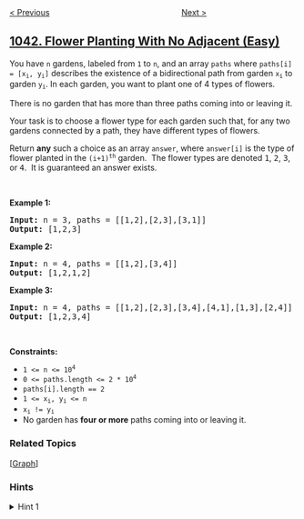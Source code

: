 <!--|This file generated by command(leetcode description); DO NOT EDIT.    |-->
<!--+----------------------------------------------------------------------+-->
<!--|@author    openset <openset.wang@gmail.com>                           |-->
<!--|@link      https://github.com/openset                                 |-->
<!--|@home      https://github.com/openset/leetcode                        |-->
<!--+----------------------------------------------------------------------+-->

[< Previous](../robot-bounded-in-circle "Robot Bounded In Circle")
　　　　　　　　　　　　　　　　
[Next >](../partition-array-for-maximum-sum "Partition Array for Maximum Sum")

## [1042. Flower Planting With No Adjacent (Easy)](https://leetcode.com/problems/flower-planting-with-no-adjacent "不邻接植花")

<p>You have <code>n</code> gardens, labeled from&nbsp;<code>1</code> to <code>n</code>, and an array <code>paths</code> where&nbsp;<code>paths[i] = [x<sub>i</sub>, y<sub>i</sub>]</code> describes the existence of a bidirectional path from garden <code>x<sub>i</sub></code> to garden <code>y<sub>i</sub></code>. In each garden, you want to plant one of 4 types of flowers.</p>

<p>There is no garden that has more than three paths coming into or leaving it.</p>

<p>Your task is to choose a flower type for each garden such that,&nbsp;for any two gardens connected by a path, they have different types of flowers.</p>

<p>Return <strong>any</strong> such a choice as an array <code>answer</code>, where&nbsp;<code>answer[i]</code> is the type of flower&nbsp;planted in the <code>(i+1)<sup>th</sup></code> garden.&nbsp; The flower types are denoted&nbsp;<font face="monospace">1</font>, <font face="monospace">2</font>, <font face="monospace">3</font>, or <font face="monospace">4</font>.&nbsp; It is guaranteed an answer exists.</p>

<p>&nbsp;</p>
<p><strong>Example 1:</strong></p>
<pre><strong>Input:</strong> n = 3, paths = [[1,2],[2,3],[3,1]]
<strong>Output:</strong> [1,2,3]
</pre><p><strong>Example 2:</strong></p>
<pre><strong>Input:</strong> n = 4, paths = [[1,2],[3,4]]
<strong>Output:</strong> [1,2,1,2]
</pre><p><strong>Example 3:</strong></p>
<pre><strong>Input:</strong> n = 4, paths = [[1,2],[2,3],[3,4],[4,1],[1,3],[2,4]]
<strong>Output:</strong> [1,2,3,4]
</pre>
<p>&nbsp;</p>
<p><strong>Constraints:</strong></p>

<ul>
	<li><code>1 &lt;= n &lt;= 10<sup>4</sup></code></li>
	<li><code>0 &lt;= paths.length &lt;= 2 * 10<sup>4</sup></code></li>
	<li><code>paths[i].length == 2</code></li>
	<li><code>1 &lt;= x<sub>i</sub>, y<sub>i</sub> &lt;= n</code></li>
	<li><code>x<sub>i</sub> != y<sub>i</sub></code></li>
	<li>No garden has <strong>four or more</strong> paths coming into or leaving it.</li>
</ul>

### Related Topics
  [[Graph](../../tag/graph/README.md)]

### Hints
<details>
<summary>Hint 1</summary>
Since each garden is connected to at most 3 gardens, there's always an available color for each garden.  For example, if one garden is next to gardens with colors 1, 3, 4,  then color #2 is available.
</details>
